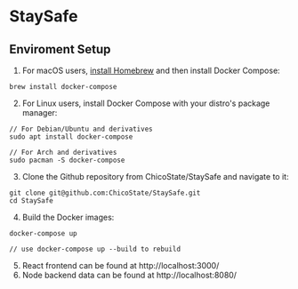# StaySafe


## Enviroment Setup
1. For macOS users, [install Homebrew](https://brew.sh/) and then install Docker Compose:
```
brew install docker-compose
```
2. For Linux users, install Docker Compose with your distro's package manager:
```
// For Debian/Ubuntu and derivatives
sudo apt install docker-compose

// For Arch and derivatives
sudo pacman -S docker-compose
```
3. Clone the Github repository from ChicoState/StaySafe and navigate to it:
```
git clone git@github.com:ChicoState/StaySafe.git
cd StaySafe
```
4. Build the Docker images:
```
docker-compose up

// use docker-compose up --build to rebuild
```
5. React frontend can be found at http://localhost:3000/
6. Node backend data can be found at http://localhost:8080/

